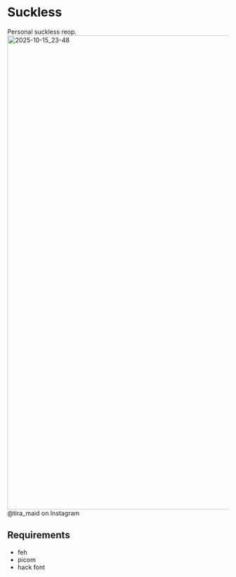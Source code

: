 # Suckless
Personal suckless reop.
<img width="1919" height="1079" alt="2025-10-15_23-48" src="https://github.com/user-attachments/assets/7621aaf2-a3bc-42bd-96cf-7f319cb9cc96" />
@tira_maid on Instagram
## **Requirements**
- feh
- picom
- hack font

